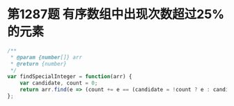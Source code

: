 # 第1287题 有序数组中出现次数超过25%的元素

```javascript
/**
 * @param {number[]} arr
 * @return {number}
 */
var findSpecialInteger = function(arr) {
    var candidate, count = 0;
    return arr.find(e => (count += e == (candidate = !count ? e : candidate) ? 1 : -1) > arr.length / 4);
};
```

